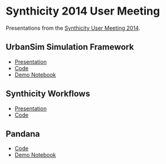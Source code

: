 Synthicity 2014 User Meeting
============================

Presentations from the
[Synthicity User Meeting 2014](http://www.synthicity.com/synthicity-user-meeting).

UrbanSim Simulation Framework
-----------------------------

- [Presentation](http://synthicity.github.io/user_meeting_2014/sim-framework/#/)
- [Code](./sim-framework)
- [Demo Notebook](http://nbviewer.ipython.org/github/synthicity/user_meeting_2014/blob/gh-pages/sim-framework/sim_framework_demo.ipynb)

Synthicity Workflows
--------------------

- [Presentation](http://synthicity.github.io/user_meeting_2014/synthicity-workflows/#/)
- [Code](./synthicity-workflows)

Pandana
-------

- [Code](./pandana)
- [Demo Notebook](http://nbviewer.ipython.org/github/synthicity/user_meeting_2014/blob/gh-pages/pandana/demo1.ipynb)

